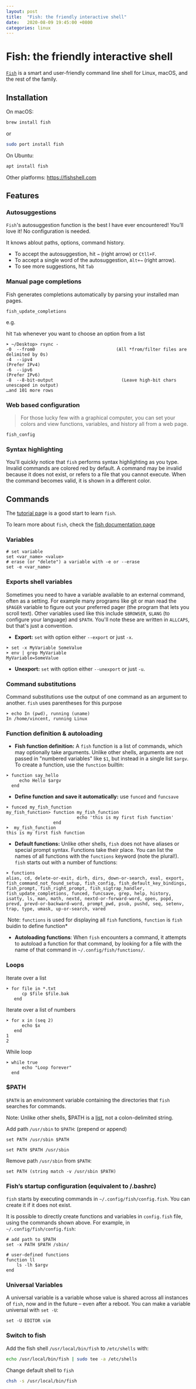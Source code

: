 ```yaml
---
layout: post
title:  "Fish: the friendly interactive shell"
date:   2020-08-09 19:45:00 +0800
categories: linux 
---
```




#  Fish: the friendly interactive shell

 [`Fish`](https://fishshell.com) is a smart and user-friendly command line shell for Linux, macOS, and the rest of the family. 

## Installation

On macOS:

```bash
brew install fish
```

or

```bash
sudo port install fish
```

On Ubuntu:

```bash
apt install fish
```

Other platforms: https://fishshell.com



## Features

### Autosuggestions

`Fish`'s autosuggestion function is the best I have ever encountered! You’ll love it! No configuration is needed.

It knows ablout paths, options, command history.

* To accept the autosuggestion, hit `→` (right arrow) or `Ctll+F`. 
* To accept a single word of the autosuggestion, `Alt+→` (right arrow). 
* To see more suggestions, hit `Tab`

### Manual page completions

Fish generates completions automatically by parsing your installed man pages.

```
fish_update_completions
```

e.g.

hit `Tab` whenever you want to choose an option from a list

```
➤ ~/Desktop> rsync -
-0  --from0                               (All *from/filter files are delimited by 0s)
-4  --ipv4                                                               (Prefer IPv4)
-6  --ipv6                                                               (Prefer IPv6)
-8  --8-bit-output                          (Leave high-bit chars unescaped in output)
…and 101 more rows
```

### Web based configuration

> For those lucky few with a graphical computer, you can set your colors and view functions, variables, and history all from a web page.

```
fish_config
```

### Syntax highlighting

You'll quickly notice that `fish` performs syntax highlighting as you type. Invalid commands are colored red by default. A command may be invalid because it does not exist, or refers to a file that you cannot execute. When the command becomes valid, it is shown in a different color.



## Commands

The [tutorial pag](https://fishshell.com/docs/current/tutorial.html)e is a good start to learn `fish`.

To learn more about `fish`, check the [fish documentation page](https://fishshell.com/docs/current/index.html#intro)

### Variables

```
# set variable
set <var_name> <value>
# erase (or "delete") a variable with -e or --erase
set -e <var_name>
```

### Exports shell variables

Sometimes you need to have a variable available to an external command, often as a setting. For example many programs like git or man read the `$PAGER` variable to figure out your preferred pager (the program that lets you scroll text). Other variables used like this include ​`$BROWSER`, `$LANG` (to configure your language) and ​`$PATH`. You'll note these are written in `ALLCAPS`, but that's just a convention.

* **Export:** `set` with option either `--export` or just `-x`.

```
➤ set -x MyVariable SomeValue
➤ env | grep MyVariable
MyVariable=SomeValue
```

* **Unexport:** `set` with option either `--unexport` or just `-u`.

### Command substitutions

Command substitutions use the output of one command as an argument to another. `fish` uses parentheses for this purpose

```
➤ echo In (pwd), running (uname)
In /home/vincent, running Linux
```

### Function definition & autoloading

* **Fish function definition:** A `fish` function is a list of commands, which may optionally take arguments. Unlike other shells, arguments are not passed in "numbered variables" like `$1`, but instead in a single list `$argv`. To create a function, use the `function` builtin:

```
➤ function say_hello
     echo Hello $argv
  end
```

* **Define function and save it automatically:** use `funced` and `funcsave`

```
➤ funced my_fish_function
my_fish_function> function my_fish_function
                           echo 'this is my first fish function'
                  end
➤  my_fish_function 
this is my first fish function
```

* **Default functions:** Unlike other shells, `fish` does not have aliases or special prompt syntax. Functions take their place. You can list the names of all functions with the `functions` keyword (note the plural!). `fish` starts out with a number of functions:

```
➤ functions
alias, cd, delete-or-exit, dirh, dirs, down-or-search, eval, export, fish_command_not_found_setup, fish_config, fish_default_key_bindings, fish_prompt, fish_right_prompt, fish_sigtrap_handler, fish_update_completions, funced, funcsave, grep, help, history, isatty, ls, man, math, nextd, nextd-or-forward-word, open, popd, prevd, prevd-or-backward-word, prompt_pwd, psub, pushd, seq, setenv, trap, type, umask, up-or-search, vared
```

​	Note: `functions` is used for displaying all `fish` functions, `function` is `fish` buidin to define function*

* **Autoloading functions**: When `fish` encounters a command, it attempts to autoload a function for that command, by looking for a file with the name of that command in `~/.config/fish/functions/`.

### Loops

Iterate over a list

```
➤ for file in *.txt
      cp $file $file.bak
   end
```

Iterate over a list of numbers

```
➤ for x in (seq 2)
      echo $x
   end
1
2
```

While loop

```
➤ while true
      echo "Loop forever"
  end
```

### $PATH

`$PATH` is an environment variable containing the directories that `fish` searches for commands. 

Note: Unlike other shells, $PATH is a [list](https://fishshell.com/docs/current/tutorial.html#tut-lists), not a colon-delimited string.

Add path `/usr/sbin` to `$PATH`: (prepend or append)

```
set PATH /usr/sbin $PATH
```

```
set PATH $PATH /usr/sbin
```

Remove path `/usr/sbin` from `$PATH`:

```
set PATH (string match -v /usr/sbin $PATH)
```

### Fish’s startup configuration (equivalent to /.bashrc)

`fish` starts by executing commands in `~/.config/fish/config.fish`. You can create it if it does not exist.

It is possible to directly create functions and variables in `config.fish` file, using the commands shown above. For example, in `~/.config/fish/config.fish`:

```
# add path to $PATH
set -x PATH $PATH /sbin/

# user-defined functions
function ll
    ls -lh $argv
end
```

### Universal Variables

A universal variable is a variable whose value is shared across all instances of `fish`, now and in the future – even after a reboot. You can make a variable universal with `set -U`:

```
set -U EDITOR vim
```

### Switch to fish

Add the fish shell `/usr/local/bin/fish` to `/etc/shells` with:

```bash
echo /usr/local/bin/fish | sudo tee -a /etc/shells
```

Change default shell to `fish`

```bash
chsh -s /usr/local/bin/fish
```


